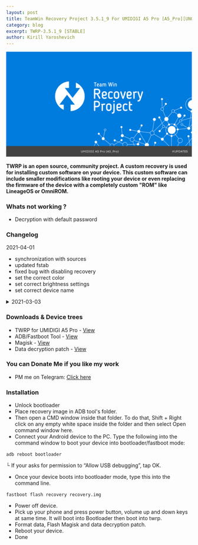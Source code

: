 ```yaml
---
layout: post
title: TeamWin Recovery Project 3.5.1_9 For UMIDIGI A5 Pro [A5_Pro][UNOFFICIAL]
category: blog
excerpt: TWRP-3.5.1_9 [STABLE]
author: Kirill Yaroshevich
---
```


![TeamWin Recovery Project logo](https://raw.githubusercontent.com/Hadenix/Hadenix.github.io/master/images/umidigi-a5-pro/twrp.jpg)

**TWRP is an open source, community project. A custom recovery is used for installing custom software on your device.
 This custom software can include smaller modifications like rooting your device or even replacing
 the firmware of the device with a completely custom "ROM" like LineageOS or OmniROM.**

### Whats not working ?
* Decryption with default password

### Changelog
2021-04-01
* synchronization with sources
* updated fstab
* fixed bug with disabling recovery
* set the correct color
* set correct brightness settings
* set correct device name

<details>
<summary>2021-03-03</summary>
<p><ul>
<li>Synchronization with sources</li>
<li>Updated recovery.fstab</li>
<li>Fix MTP and ADB</li>
<li>Return to the TWRP stock theme</li>
</ul></p>
</details>

### Downloads & Device trees
* TWRP for UMIDIGI A5 Pro - [View](https://sourceforge.net/projects/umidigi-mt6763-dev/files/TWRP/)
* ADB/Fastboot Tool - [View](https://dl.google.com/android/repository/platform-tools-latest-windows.zip)
* Magisk - [View](https://github.com/topjohnwu/Magisk/releases)
* Data decryption patch - [View](https://androidfilehost.com/?fid=6006931924117935374)

### You can Donate Me if you like my work
* PM me on Telegram: [Click here](https://web.telegram.org/#/im?p=@Hadenix)

### Installation
* Unlock bootloader
* Place recovery image in ADB tool's folder.
* Then open a CMD window inside that folder. To do that, Shift + Right click on any empty white space inside the folder and then select Open command window here.
* Connect your Android device to the PC. Type the following into the command window to boot your device into bootloader/fastboot mode:
```
adb reboot bootloader
```
└ If your asks for permission to “Allow USB debugging”, tap OK.
* Once your device boots into bootloader mode, type this into the command line.
```
fastboot flash recovery recovery.img
```
* Power off device.
* Pick up your phone and press power button, volume up and down keys at same time. It will boot into Bootloader then boot into twrp.
* Format data, Flash Magisk and data decryption patch.
* Reboot your device.
* Done

